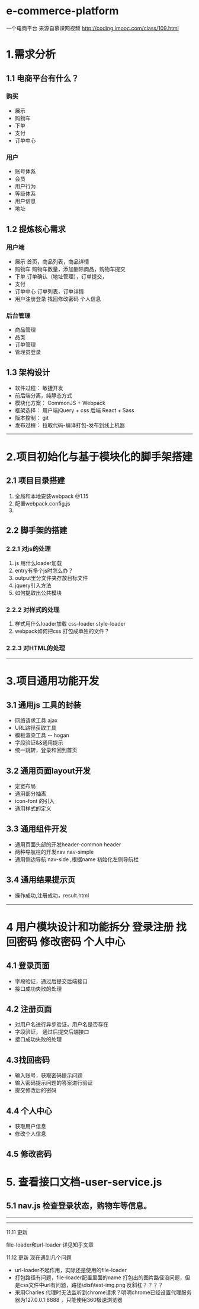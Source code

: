 # e-commerce-platform
一个电商平台
来源自慕课网视频
http://coding.imooc.com/class/109.html

# 1.需求分析

## 1.1 电商平台有什么？
### 购买
- 展示
- 购物车
- 下单
- 支付
- 订单中心
### 用户
- 账号体系
- 会员
- 用户行为
- 等级体系
- 用户信息
- 地址
## 1.2 提炼核心需求

### 用户端
- 展示   首页，商品列表，商品详情
- 购物车 购物车数量，添加删除商品，购物车提交
- 下单   订单确认（地址管理），订单提交，
- 支付
- 订单中心	订单列表，订单详情
- 用户注册登录 找回修改密码 个人信息

### 后台管理
- 商品管理
- 品类
- 订单管理
- 管理员登录



## 1.3 架构设计
- 软件过程： 敏捷开发
- 前后端分离，纯静态方式
- 模块化方案： CommonJS + Webpack
- 框架选择： 用户端jQuery + css  后端 React + Sass
- 版本控制： git
- 发布过程： 拉取代码-编译打包-发布到线上机器

----------

# 2.项目初始化与基于模块化的脚手架搭建
## 2.1 项目目录搭建
1. 全局和本地安装webpack @1.15
2. 配置webpack.config.js
3.
## 2.2 脚手架的搭建
### 2.2.1 对js的处理
1. js 用什么loader加载
2. entry有多个js时怎么办？
3. output里分文件夹存放目标文件
4. jquery引入方法
5. 如何提取出公共模块


### 2.2.2 对样式的处理
1. 样式用什么loader加载  css-loader style-loader
2. webpack如何把css 打包成单独的文件？

### 2.2.3 对HTML的处理


----------

# 3.项目通用功能开发

## 3.1 通用js 工具的封装
- 网络请求工具 ajax
- URL路径获取工具
- 模板渲染工具 -- hogan
- 字段验证&&通用提示
- 统一跳转，登录和回到首页

## 3.2 通用页面layout开发
- 定宽布局
- 通用部分抽离
- icon-font 的引入
- 通用样式的定义

## 3.3 通用组件开发
- 通用页面头部的开发header-common header
- 两种导航栏的开发nav nav-simple
- 通用侧边导航 nav-side ,根据name 初始化左侧导航栏

## 3.4 通用结果提示页
- 操作成功,注册成功，result.html

----------
# 4 用户模块设计和功能拆分 登录注册 找回密码 修改密码 个人中心

## 4.1 登录页面
- 字段验证，通过后提交后端接口
- 接口成功失败的处理

## 4.2 注册页面
- 对用户名进行异步验证，用户名是否存在
- 字段验证， 通过后提交后端接口
- 接口成功失败的处理

## 4.3找回密码
- 输入账号，获取密码提示问题
- 输入密码提示问题的答案进行验证
- 提交修改后的密码

## 4.4 个人中心
- 获取用户信息
- 修改个人信息

## 4.5 修改密码

# 5. 查看接口文档-user-service.js
## 5.1 nav.js 检查登录状态，购物车等信息。
----------











----------
11.11 更新

file-loader和url-loader
详见知乎文章

11.12 更新
现在遇到几个问题

- url-loader不起作用，实际还是使用的file-loader
- 打包路径有问题，file-loader配置里面的name 打包出的图片路径没问题，但是css文件中url有问题，路径\dist\test-img.png  反斜杠？？？？
- 采用Charles 代理时无法监听到chrome请求？明明chrome已经设置代理服务器为127.0.0.1:8888 ，只能使用360极速浏览器
